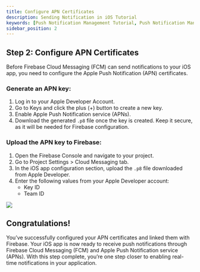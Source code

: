 ```yaml
---
title: Configure APN Certificates 
description: Sending Notification in iOS Tutorial
keywords: [Push Notification Management Tutorial, Push Notification Management, Ant Media Server Documentation, Ant Media Server Tutorials]
sidebar_position: 2
---
```


## Step 2: Configure APN Certificates

Before Firebase Cloud Messaging (FCM) can send notifications to your iOS app, you need to configure the Apple Push Notification (APN) certificates.

### Generate an APN key:

1. Log in to your Apple Developer Account.
2. Go to Keys and click the plus (+) button to create a new key.
3. Enable Apple Push Notification service (APNs).
4. Download the generated `.p8` file once the key is created. Keep it secure, as it will be needed for Firebase configuration.

### Upload the APN key to Firebase:

1. Open the Firebase Console and navigate to your project.
2. Go to Project Settings > Cloud Messaging tab.
3. In the iOS app configuration section, upload the `.p8` file downloaded from Apple Developer.
4. Enter the following values from your Apple Developer account:
    - Key ID
    - Team ID

![](@site/static/img/fcm.jpg)

## Congratulations!

You’ve successfully configured your APN certificates and linked them with Firebase. Your iOS app is now ready to receive push notifications through Firebase Cloud Messaging (FCM) and Apple Push Notification service (APNs). With this step complete, you’re one step closer to enabling real-time notifications in your application.